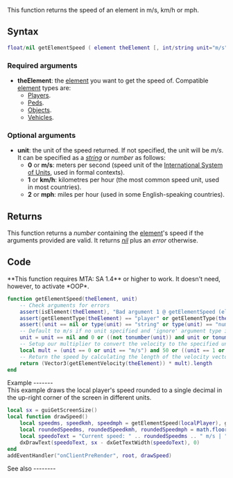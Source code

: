 This function returns the speed of an element in m/s, km/h or mph.

Syntax
------

``` lua
float/nil getElementSpeed ( element theElement [, int/string unit="m/s" ] )
```

### Required arguments

-   **theElement**: the [element](/docs/element.md "wikilink") you want to get the speed of. Compatible [element](/docs/element.md "wikilink") types are:
    -   [Players](/docs/player.md "wikilink").
    -   [Peds](/docs/ped.md "wikilink").
    -   [Objects](/docs/object.md "wikilink").
    -   [Vehicles](/docs/vehicle.md "wikilink").

### Optional arguments

-   **unit**: the unit of the speed returned. If not specified, the unit will be *m/s*. It can be specified as a *[string](/docs/string.md "wikilink")* or *number* as follows:
    -   **0** or **m/s**: meters per second (speed unit of the [International System of Units](http://en.wikipedia.org/wiki/International_System_of_Units), used in formal contexts).
    -   **1** or **km/h**: kilometres per hour (the most common speed unit, used in most countries).
    -   **2** or **mph**: miles per hour (used in some English-speaking countries).

Returns
-------

This function returns a *number* containing the [element](/docs/element.md "wikilink")'s speed if the arguments provided are valid. It returns *[nil](/docs/nil.md "wikilink")* plus an *error* otherwise.

Code
----

<section name="Function source" class="both" show="true">
**This function requires MTA: SA 1.4** or higher to work. It doesn't need, however, to activate *OOP*.

``` lua
function getElementSpeed(theElement, unit)
    -- Check arguments for errors
    assert(isElement(theElement), "Bad argument 1 @ getElementSpeed (element expected, got " .. type(theElement) .. ")")
    assert(getElementType(theElement) == "player" or getElementType(theElement) == "ped" or getElementType(theElement) == "object" or getElementType(theElement) == "vehicle", "Invalid element type @ getElementSpeed (player/ped/object/vehicle expected, got " .. getElementType(theElement) .. ")")
    assert((unit == nil or type(unit) == "string" or type(unit) == "number") and (unit == nil or (tonumber(unit) and (tonumber(unit) == 0 or tonumber(unit) == 1 or tonumber(unit) == 2)) or unit == "m/s" or unit == "km/h" or unit == "mph"), "Bad argument 2 @ getElementSpeed (invalid speed unit)")
    -- Default to m/s if no unit specified and 'ignore' argument type if the string contains a number
    unit = unit == nil and 0 or ((not tonumber(unit)) and unit or tonumber(unit))
    -- Setup our multiplier to convert the velocity to the specified unit
    local mult = (unit == 0 or unit == "m/s") and 50 or ((unit == 1 or unit == "km/h") and 180 or 111.84681456)
    -- Return the speed by calculating the length of the velocity vector, after converting the velocity to the specified unit
    return (Vector3(getElementVelocity(theElement)) * mult).length
end
```

</section>
Example
-------

<section name="Clientside example" class="client" show="true">
This example draws the local player's speed rounded to a single decimal in the up-right corner of the screen in different units.

``` lua
local sx = guiGetScreenSize()
local function drawSpeed()
    local speedms, speedkmh, speedmph = getElementSpeed(localPlayer), getElementSpeed(localPlayer, 1), getElementSpeed(localPlayer, 2)
    local roundedSpeedms, roundedSpeedkmh, roundedSpeedmph = math.floor(speedms) == speedms and speedms or string.format(speedms, "%.1f"), math.floor(speedkmh) == speedkmh and speedkmh or string.format(speedkmh, "%.1f"), math.floor(speedmph) == speedmph and speedmph or string.format(speedmph, "%.1f")
    local speedoText = "Current speed: " .. roundedSpeedms .. " m/s | " .. roundedSpeedkmh .. " km/h | " .. roundedSpeedmph .. " mph"
    dxDrawText(speedoText, sx - dxGetTextWidth(speedoText), 0)
end
addEventHandler("onClientPreRender", root, drawSpeed)
```

</section>
See also
--------
